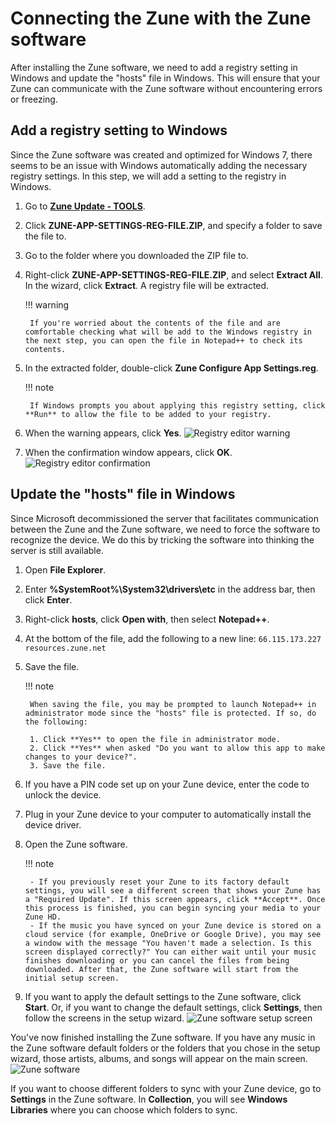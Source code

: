 # Connecting the Zune with the Zune software

After installing the Zune software, we need to add a registry setting in Windows and update the "hosts" file in Windows. This will ensure that your Zune can communicate with the Zune software without encountering errors or freezing.

## Add a registry setting to Windows

Since the Zune software was created and optimized for Windows 7, there seems to be an issue with Windows automatically adding the necessary registry settings. In this step, we will add a setting to the registry in Windows.

1. Go to **[Zune Update - TOOLS](https://www.zuneupdate.com/resources/tools/)**.
2. Click **ZUNE-APP-SETTINGS-REG-FILE.ZIP**, and specify a folder to save the file to.
3. Go to the folder where you downloaded the ZIP file to.
4. Right-click **ZUNE-APP-SETTINGS-REG-FILE.ZIP**, and select **Extract All**. In the wizard, click **Extract**. A registry file will be extracted.

    !!! warning

        If you're worried about the contents of the file and are comfortable checking what will be add to the Windows registry in the next step, you can open the file in Notepad++ to check its contents.

5. In the extracted folder, double-click **Zune Configure App Settings.reg**.

    !!! note

        If Windows prompts you about applying this registry setting, click **Run** to allow the file to be added to your registry.

6. When the warning appears, click **Yes**.
![Registry editor warning](https://github.com/josh-wong/zune-software-setup/blob/main/docs/assets/screenshots/registry_editor_warning.png?raw=true)

7. When the confirmation window appears, click **OK**.
![Registry editor confirmation](https://github.com/josh-wong/zune-software-setup/blob/main/docs/assets/screenshots/registry_editor_confirmation.png?raw=true)

## Update the "hosts" file in Windows

Since Microsoft decommissioned the server that facilitates communication between the Zune and the Zune software, we need to force the software to recognize the device. We do this by tricking the software into thinking the server is still available.

1. Open **File Explorer**.
2. Enter **%SystemRoot%\System32\drivers\etc** in the address bar, then click **Enter**.
3. Right-click **hosts**, click **Open with**, then select **Notepad++**.
4. At the bottom of the file, add the following to a new line: 
     `66.115.173.227	resources.zune.net`

4. Save the file.

    !!! note
        
        When saving the file, you may be prompted to launch Notepad++ in administrator mode since the "hosts" file is protected. If so, do the following:

        1. Click **Yes** to open the file in administrator mode.
        2. Click **Yes** when asked "Do you want to allow this app to make changes to your device?".
        3. Save the file.

5. If you have a PIN code set up on your Zune device, enter the code to unlock the device.
6. Plug in your Zune device to your computer to automatically install the device driver.
7. Open the Zune software.

    !!! note

        - If you previously reset your Zune to its factory default settings, you will see a different screen that shows your Zune has a "Required Update". If this screen appears, click **Accept**. Once this process is finished, you can begin syncing your media to your Zune HD.
        - If the music you have synced on your Zune device is stored on a cloud service (for example, OneDrive or Google Drive), you may see a window with the message "You haven't made a selection. Is this screen displayed correctly?" You can either wait until your music finishes downloading or you can cancel the files from being downloaded. After that, the Zune software will start from the initial setup screen.

8. If you want to apply the default settings to the Zune software, click **Start**. Or, if you want to change the default settings, click **Settings**, then follow the screens in the setup wizard.
![Zune software setup screen](https://github.com/josh-wong/zune-software-setup/blob/main/docs/assets/screenshots/zune_software_setup_screen.png?raw=true)

You've now finished installing the Zune software. If you have any music in the Zune software default folders or the folders that you chose in the setup wizard, those artists, albums, and songs will appear on the main screen.
![Zune software](https://github.com/josh-wong/zune-software-setup/blob/main/docs/assets/screenshots/zune_software.png?raw=true)

If you want to choose different folders to sync with your Zune device, go to **Settings** in the Zune software. In **Collection**, you will see **Windows Libraries** where you can choose which folders to sync.